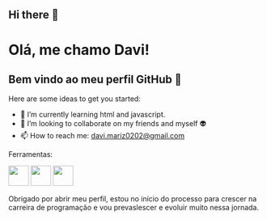 ## Hi there 👋



# Olá, me chamo Davi! 
## Bem vindo ao meu perfil GitHub 👋
Here are some ideas to get you started:

- 🌱 I’m currently learning html and javascript.
- 👯 I’m looking to collaborate on my friends and myself :alien:
- 📫 How to reach me: davi.mariz0202@gmail.com

Ferramentas:

<img src="https://cdn.jsdelivr.net/gh/devicons/devicon@latest/icons/html5/html5-plain.svg" width="40" height="40" /> <img src="https://cdn.jsdelivr.net/gh/devicons/devicon@latest/icons/javascript/javascript-original.svg" width="40" height="40" /> <img src="https://cdn.jsdelivr.net/gh/devicons/devicon@latest/icons/vscode/vscode-original.svg" width="40" height="40" />



Obrigado por abrir meu perfil, estou no início do processo para crescer na carreira de programação e vou prevaslescer e evoluir muito nessa jornada.


          
          
          
